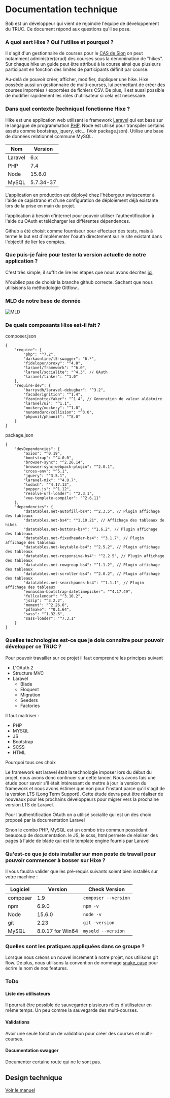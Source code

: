 # Documentation technique

Bob est un développeur qui vient de rejoindre l'équipe de développement du TRUC. Ce document répond aux questions qu'il se pose.

### A quoi sert Hixe ? Qui l'utilise et pourquoi ?

Il s'agit d'un gestionnaire de courses pour le [CAS de Sion](https://www.clubalpinsion.ch/) on peut notamment administrer(crud) des courses sous la dénomination de "hikes". Sur chaque hike un guide peut être attribué à la course ainsi que plusieurs participant en fonction des limites de participants définit par course.

Au-delà de pouvoir créer, afficher, modifier, dupliquer une hike. Hixe possède aussi un gestionnaire de multi-courses, lui permettant de créer des courses importées / exportées de fichiers CSV. De plus, il est aussi possible de modifier rapidement les rôles d'utilisateur si cela est necessaire.

### Dans quel contexte (technique) fonctionne Hixe ?

Hike est une application web utilisant le framework [Laravel](https://laravel.com/docs/6.x) qui est basé sur le langague de programmation [PHP](https://www.php.net/). Node est utilisé pour transpiler certains assets comme bootstrap, jquery, etc... (Voir package.json). Utilise une base de données relationnel commune MySQL.

| Nom     | Version   |
| ------- | --------- |
| Laravel | 6.x       |
| PHP     | 7.4       |
| Node    | 15.6.0    |
| MySQL   | 5.7.34-37 |

L'application en production est déployé chez l'hébergeur swisscenter à l'aide de capistrano et d'une configuration de déploiement déjà existante lors de la prise en main du projet.

l'application à besoin d'internet pour pouvoir utiliser l'authentification à l'aide du OAuth et télécharger les différentes dépendences.

Github a été choisit comme fourniseur pour effectuer des tests, mais à terme le but est d'implémenter l'oauth directement sur le site existant dans l'objectif de lier les comptes.

### Que puis-je faire pour tester la version actuelle de notre application ?

C'est très simple, il suffit de lire les étapes que nous avons décrites [ici](https://github.com/CPNV-ES/hixe#installation).

N'oubliez pas de choisir la branche github correcte. Sachant que nous utilisisons la méthodologie Gitflow..

### MLD de notre base de donnée

![MLD](https://github.com/CPNV-ES/hixe/blob/develop/docs/database/schema_2021_06_10.png?raw=true)

### De quels composants Hixe est-il fait ?

composer.json

```json=
{
    "require": {
        "php": "^7.2",
        "darkaonline/l5-swagger": "6.*",
        "fideloper/proxy": "^4.0",
        "laravel/framework": "^6.0",
        "laravel/socialite": "^4.3", // OAuth
        "laravel/tinker": "^1.0"
    },
    "require-dev": {
        "barryvdh/laravel-debugbar": "^3.2",
        "facade/ignition": "^1.4",
        "fzaninotto/faker": "^1.4", // Generation de valeur aléatoire
        "laravel/ui": "^1.1",
        "mockery/mockery": "^1.0",
        "nunomaduro/collision": "^3.0",
        "phpunit/phpunit": "^8.0"
    }
}
```

package.json

```json=
{
    "devDependencies": {
        "axios": "^0.19",
        "bootstrap": "^4.0.0",
        "browser-sync": "^2.26.14",
        "browser-sync-webpack-plugin": "^2.0.1",
        "cross-env": "^5.1",
        "jquery": "^3.5.1",
        "laravel-mix": "^4.0.7",
        "lodash": "^4.17.13",
        "popper.js": "^1.12",
        "resolve-url-loader": "^2.3.1",
        "vue-template-compiler": "^2.6.11"
    },
    "dependencies": {
        "datatables.net-autofill-bs4": "^2.3.5", // Plugin affichage des tableaux
        "datatables.net-bs4": "^1.10.21", // Affichage des tableaux de hikes
        "datatables.net-buttons-bs4": "^1.6.2", // Plugin affichage des tableaux
        "datatables.net-fixedheader-bs4": "^3.1.7", // Plugin affichage des tableaux
        "datatables.net-keytable-bs4": "^2.5.2", // Plugin affichage des tableaux
        "datatables.net-responsive-bs4": "^2.2.5", // Plugin affichage des tableaux
        "datatables.net-rowgroup-bs4": "^1.1.2", // Plugin affichage des tableaux
        "datatables.net-scroller-bs4": "^2.0.2", // Plugin affichage des tableaux
        "datatables.net-searchpanes-bs4": "^1.1.1", // Plugin affichage des tableaux
        "eonasdan-bootstrap-datetimepicker": "^4.17.49",
        "fullcalendar": "^3.10.2",
        "jszip": "^3.2.2",
        "moment": "^2.26.0",
        "pdfmake": "^0.1.64",
        "sass": "^1.32.6",
        "sass-loader": "^7.3.1"
    }
}
```

### Quelles technologies est-ce que je dois connaître pour pouvoir développer ce TRUC ?

Pour pouvoir travailler sur ce projet il faut comprendre les principes suivant

-   L'OAuth 2
-   Structure MVC
-   Laravel
    -   Blade
    -   Eloquent
    -   Migration
    -   Seeders
    -   Factories

Il faut maitriser :

-   PHP
-   MYSQL
-   JS
-   Bootstrap
-   SCSS
-   HTML

Pourquoi tous ces choix

Le framework est laravel était la technologie imposer lors du début du projet, nous avons donc continuer sur cette lancer. Nous avons fais une étude pour savoir s'il était intéressant de mettre à jour la version du framework et nous avons éstimer que non pour l'instant parce qu'il s'agit de la version LTS (Long Term Support). Cette étude devra peut être réaliser de nouveaux pour les prochains développeurs pour migrer vers la prochaine version LTS de Laravel.

Pour l'authentification OAuth on a utilisé socialite qui est un des choix proposé par la documentation Laravel

Sinon le combo PHP, MySQL est un combo très commun possédant beaucoup de documentation. le JS, le scss, html permete de réaliser des pages à l'aide de blade qui est le template engine fournis par Laravel

### Qu'est-ce que je dois installer sur mon poste de travail pour pouvoir commencer à bosser sur Hixe ?

Il vous faudra valider que les pré-requis suivants soient bien installés sur votre machine :

| Logiciel | Version          | Check Version        |
| -------- | ---------------- | -------------------- |
| composer | 1.9              | `composer --version` |
| npm      | 6.9.0            | `npm -v`             |
| Node     | 15.6.0           | `node -v`            |
| git      | 2.23             | `git -version`       |
| MySQL    | 8.0.17 for Win64 | `mysqld --version`   |

### Quelles sont les pratiques appliquées dans ce groupe ?

Lorsque nous créons un nouvel incrément à notre projet, nos utilisons git flow. De plus, nous utilisons la convention de nommage [snake_case](https://en.wikipedia.org/wiki/Snake_case) pour écrire le nom de nos features.

### ToDo

#### Liste des utilisateurs

Il pourrait être possible de sauvegarder plusieurs rôles d'utilisateur en même temps. Un peu comme la sauvegarde des multi-courses.

#### Validations

Avoir une seule fonction de validation pour créer des courses et multi-courses.

#### Documentation swagger

Documenter certaine route qui ne le sont pas.

## Design technique

[Voir le manuel](https://github.com/CPNV-ES/hixe/blob/develop/docs/technical/graphical_charter/graphical_charter.md)
